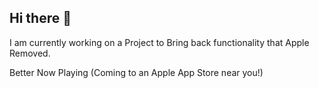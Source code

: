 ## Hi there 👋

I am currently working on a Project to Bring back functionality that Apple Removed.

Better Now Playing
(Coming to an Apple App Store near you!)
